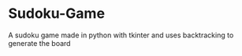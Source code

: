 # Sudoku-Game
 A sudoku game made in python with tkinter and uses backtracking to generate the board
